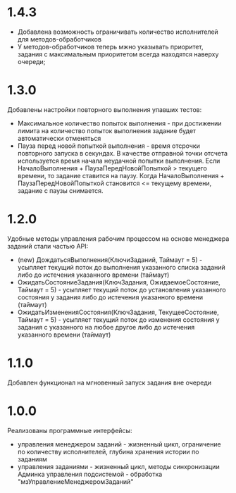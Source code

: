 # 1.4.3
- Добавлена возможность ограничивать количество исполнителей для методов-обработчиков
- У методов-обработчиков теперь мжно указывать приоритет, задания с максимальным приоритетом всегда находятся наверху очереди;

# 1.3.0
Добавлены настройки повторного выполнения упавших тестов:
- Максимальное количество попыток выполнения - при достижении лимита на количество попыток выполнения задание будет автоматически отменяться
- Пауза перед новой попыткой выполнения - время отсрочки повторного запуска в секундах. В качестве отправной точки отсчета используется время начала неудачной попытки выполнения. Если НачалоВыполнения + ПаузаПередНовойПопыткой > текущего времени, то задание ставится на паузу. Когда НачалоВыполнения + ПаузаПередНовойПопыткой становится <= текущему времени, задание с паузы снимается.

# 1.2.0
Удобные методы управления рабочим процессом на основе менеджера заданий стали частью API:
- (new) ДождатьсяВыполнения(КлючиЗаданий, Таймаут = 5) - усыпляет текущий поток до выполнения указанного списка заданий либо до истечения указанного времени (таймаут)
- ОжидатьСостояниеЗадания(КлючЗадания, ОжидаемоеСостояние, Таймаут = 5) - усыпляет текущий поток до установления указанного состояния у задания либо до истечения указанного времени (таймаут)
- ОжидатьИзмененияСостояния(КлючЗадания, ТекущееСостояние, Таймаут = 5) - усыпляет текущий поток до изменения состояния у задания с указанного на любое другое либо до истечения указанного времени (таймаут)

# 1.1.0
Добавлен функционал на мгновенный запуск задания вне очереди

# 1.0.0
Реализованы программные интерфейсы:
- управления менеджером заданий - жизненный цикл, ограничение по количеству исполнителей, глубина хранения истории по заданиям
- управления заданиями - жизненный цикл, методы синхронизации
Админка управления подсистемой - обработка "мзУправлениеМенеджеромЗаданий"